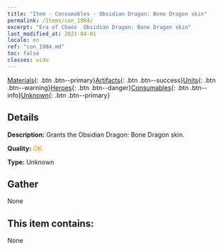 ```yaml
---
title: "Item - Consumables - Obsidian Dragon: Bone Dragon skin"
permalink: /Items/con_1984/
excerpt: "Era of Chaos  Obsidian Dragon: Bone Dragon skin"
last_modified_at: 2021-04-01
locale: en
ref: "con_1984.md"
toc: false
classes: wide
---
```

 [Materials](/Items/){: .btn .btn--primary}[Artifacts](/Items/Artifacts/){: .btn .btn--success}[Units](/Items/Units/){: .btn .btn--warning}[Heroes](/Items/Heroes/){: .btn .btn--danger}[Consumables](/Items/Consumables/){: .btn .btn--info}[Unknown](/Items/Unknown/){: .btn .btn--primary}

## Details
 **Description:** Grants the Obsidian Dragon: Bone Dragon skin.

 **Quality:** <span style="color: #FF8C00">OK</span>

 **Type:** Unknown

## Gather

  None

## This item contains:

  None

